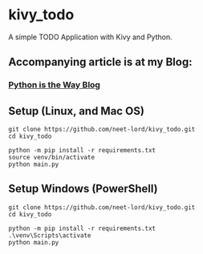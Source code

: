 # kivy_todo
A simple TODO Application with Kivy and Python.

## Accompanying article is at my Blog:
### [Python is the Way Blog](https://python-is-the-way.000webhostapp.com/2021/10/coding-a-complete-todo-app-using-kivy-python)

## Setup (Linux, and Mac OS)

```
git clone https://github.com/neet-lord/kivy_todo.git
cd kivy_todo

python -m pip install -r requirements.txt
source venv/bin/activate
python main.py
```

## Setup Windows (PowerShell)
```
git clone https://github.com/neet-lord/kivy_todo.git
cd kivy_todo

python -m pip install -r requirements.txt
.\venv\Scripts\activate
python main.py
```
